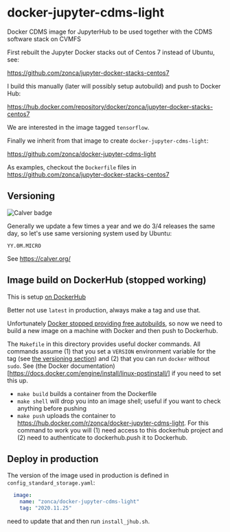 # docker-jupyter-cdms-light
Docker CDMS image for JupyterHub to be used together with the CDMS software stack on CVMFS

First rebuilt the Jupyter Docker stacks out of Centos 7 instead of Ubuntu,
see:

<https://github.com/zonca/jupyter-docker-stacks-centos7>

I build this manually (later will possibly setup autobuild) and push to Docker Hub:

<https://hub.docker.com/repository/docker/zonca/jupyter-docker-stacks-centos7>

We are interested in the image tagged `tensorflow`.

Finally we inherit from that image to create `docker-jupyter-cdms-light`:

<https://github.com/zonca/docker-jupyter-cdms-light>

As examples, checkout the `Dockerfile` files in <https://github.com/zonca/jupyter-docker-stacks-centos7>

## Versioning

![Calver badge](https://img.shields.io/badge/calver-YY.0M.MICRO-22bfda.svg)

Generally we update a few times a year and we do 3/4 releases the same day, so let's use same versioning system used by Ubuntu:

`YY.0M.MICRO`

See <https://calver.org/>

## Image build on DockerHub (stopped working)

This is setup [on DockerHub](https://hub.docker.com/r/zonca/docker-jupyter-cdms-light)

Better not use `latest` in production, always make a tag and use that.

Unfortunately [Docker stopped providing free autobuilds](https://www.docker.com/blog/changes-to-docker-hub-autobuilds),
so now we need to build a new image on a machine with Docker and then push to Dockerhub.

The `Makefile` in this directory provides useful docker commands.  All commands assume (1) that you set a `VERSION` environment variable for the tag (see [the versioning section](#Versioning)) and (2) that you can run `docker` without `sudo`.  See (the Docker documentation)[https://docs.docker.com/engine/install/linux-postinstall/] if you need to set this up.

* `make build` builds a container from the Dockerfile
* `make shell` will drop you into an image shell; useful if you want to check anything before pushing
* `make push` uploads the container to https://hub.docker.com/r/zonca/docker-jupyter-cdms-light.  For this command to work you will (1) need access to this dockerhub project and (2) need to authenticate to dockerhub.push it to Dockerhub.  

## Deploy in production

The version of the image used in production is defined in `config_standard_storage.yaml`:

```yaml
  image:
    name: "zonca/docker-jupyter-cdms-light"
    tag: "2020.11.25"
```

need to update that and then run `install_jhub.sh`.
